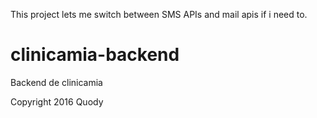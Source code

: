 This project lets me switch between SMS APIs and mail apis if i need to.
# clinicamia-backend
Backend de clinicamia


Copyright 2016 Quody
